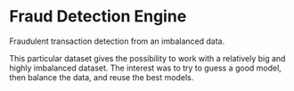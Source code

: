 # Fraud Detection Engine
Fraudulent transaction detection from an imbalanced data.

This particular dataset gives the possibility to work with a relatively big and highly imbalanced dataset. The interest was to try to guess a good model, 
then balance the data, and reuse the best models.
